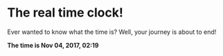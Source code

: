 # The real time clock!

Ever wanted to know what the time is? Well, your journey is about to end!

**The time is Nov 04, 2017, 02:19**